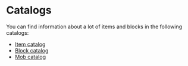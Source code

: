 # Catalogs
You can find information about a lot of items and blocks in the following catalogs:
 - [Item catalog](catalog_items)
 - [Block catalog](catalog_blocks)
 - [Mob catalog](catalog_mobs)

